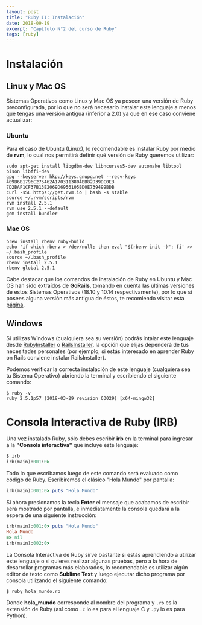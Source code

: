 ```yaml
---
layout: post
title: "Ruby II: Instalación"
date: 2018-09-19
excerpt: "Capítulo N°2 del curso de Ruby"
tags: [ruby]
---
```


# Instalación

## Linux y Mac OS

Sistemas Operativos como Linux y Mac OS ya poseen una versión de Ruby preconfigurada, por lo que no será necesario instalar este lenguaje a menos que tengas una versión antigua (inferior a 2.0) ya que en ese caso conviene actualizar:

### Ubuntu

Para el caso de Ubuntu (Linux), lo recomendable es instalar Ruby por medio de **rvm**, lo cual nos permitirá definir qué versión de Ruby queremos utilizar:

```
sudo apt-get install libgdbm-dev libncurses5-dev automake libtool bison libffi-dev
gpg --keyserver hkp://keys.gnupg.net --recv-keys 409B6B1796C275462A1703113804BB82D39DC0E3 7D2BAF1CF37B13E2069D6956105BD0E739499BDB
curl -sSL https://get.rvm.io | bash -s stable
source ~/.rvm/scripts/rvm
rvm install 2.5.1
rvm use 2.5.1 --default
gem install bundler
```

### Mac OS

```
brew install rbenv ruby-build
echo 'if which rbenv > /dev/null; then eval "$(rbenv init -)"; fi' >> ~/.bash_profile
source ~/.bash_profile
rbenv install 2.5.1
rbenv global 2.5.1
```

Cabe destacar que los comandos de instalación de Ruby en Ubuntu y Mac OS han sido extraídos de **GoRails**, tomando en cuenta las últimas versiones de estos Sistemas Operativos (18.10 y 10.14 respectivamente), por lo que si posees alguna versión más antigua de éstos, te recomiendo visitar esta [página](https://gorails.com/setup/ubuntu/18.10).

## Windows

Si utilizas Windows (cualquiera sea su versión) podrás intalar este lenguaje desde [RubyInstaller](https://rubyinstaller.org/) o [RailsInstaller](http://railsinstaller.org/en), la opción que elijas dependerá de tus necesitades personales (por ejemplo, si estás interesado en aprender Ruby on Rails conviene instalar RailsInstaller).

Podemos verificar la correcta instalación de este lenguaje (cualquiera sea tu Sistema Operativo) abriendo la terminal y escribiendo el siguiente comando:

```
$ ruby -v
ruby 2.5.1p57 (2018-03-29 revision 63029) [x64-mingw32]
```

# Consola Interactiva de Ruby (IRB)

Una vez instalado Ruby, sólo debes escribir **irb** en la terminal para ingresar a la **"Consola interactiva"** que incluye este lenguaje:

```ruby
$ irb
irb(main):001:0>
```

Todo lo que escribamos luego de este comando será evaluado como código de Ruby. Escribiremos el clásico "Hola Mundo" por pantalla:

```ruby
irb(main):001:0> puts "Hola Mundo"
```

Si ahora presionamos la tecla **Enter** el mensaje que acabamos de escribir será mostrado por pantalla, e inmediatamente la consola quedará a la espera de una siguiente instrucción:

```ruby
irb(main):001:0> puts "Hola Mundo"
Hola Mundo
=> nil
irb(main):002:0>
```

La Consola Interactiva de Ruby sirve bastante si estás aprendiendo a utilizar este lenguaje o si quieres realizar algunas pruebas, pero a la hora de desarrollar programas más elaborados, lo recomendable es utilizar algún editor de texto como **Sublime Text** y luego ejecutar dicho programa por consola utilizando el siguiente comando:

```
$ ruby hola_mundo.rb
```

Donde **hola_mundo** corresponde al nombre del programa y `.rb` es la extensión de Ruby (así como `.c` lo es para el lenguaje C y `.py` lo es para Python).
